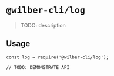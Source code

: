 # `@wilber-cli/log`

> TODO: description

## Usage

```
const log = require('@wilber-cli/log');

// TODO: DEMONSTRATE API
```
